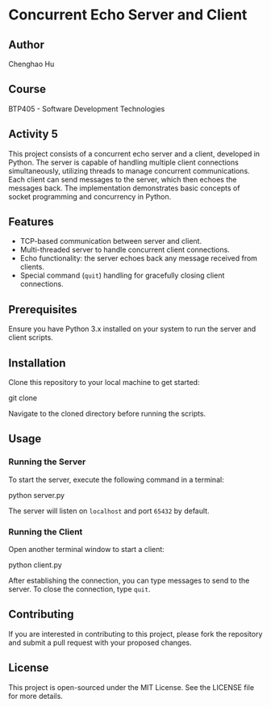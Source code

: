 # Concurrent Echo Server and Client

## Author

Chenghao Hu

## Course

BTP405 - Software Development Technologies

## Activity 5

This project consists of a concurrent echo server and a client, developed in Python. The server is capable of handling multiple client connections simultaneously, utilizing threads to manage concurrent communications. Each client can send messages to the server, which then echoes the messages back. The implementation demonstrates basic concepts of socket programming and concurrency in Python.

## Features

- TCP-based communication between server and client.
- Multi-threaded server to handle concurrent client connections.
- Echo functionality: the server echoes back any message received from clients.
- Special command (`quit`) handling for gracefully closing client connections.

## Prerequisites

Ensure you have Python 3.x installed on your system to run the server and client scripts.

## Installation

Clone this repository to your local machine to get started:

git clone <repository-url>

Navigate to the cloned directory before running the scripts.

## Usage

### Running the Server

To start the server, execute the following command in a terminal:

python server.py

The server will listen on `localhost` and port `65432` by default.

### Running the Client

Open another terminal window to start a client:

python client.py

After establishing the connection, you can type messages to send to the server. To close the connection, type `quit`.

## Contributing

If you are interested in contributing to this project, please fork the repository and submit a pull request with your proposed changes.

## License

This project is open-sourced under the MIT License. See the LICENSE file for more details.
